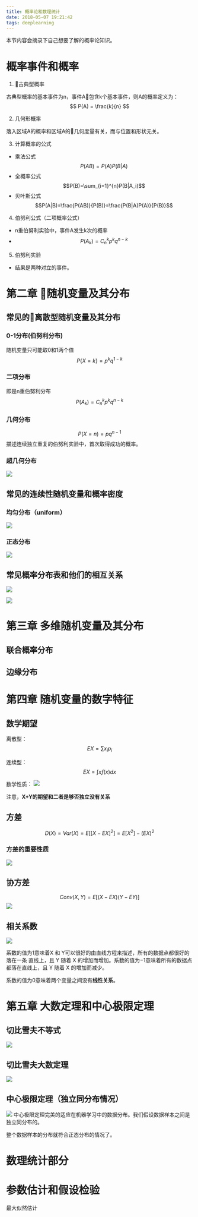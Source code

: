 ```yaml
---
title: 概率论和数理统计
date: 2018-05-07 19:21:42
tags: deeplearning
---
```

本节内容会摘录下自己想要了解的概率论知识。

# 概率事件和概率

1. 古典型概率

古典型概率的基本事件为n，事件A包含k个基本事件，则A的概率定义为：
$$ P(A) = \frac{k}{n} $$
<!-- more -->
2. 几何形概率

落入区域A的概率和区域A的几何度量有关，而与位置和形状无关。

3. 计算概率的公式

* 乘法公式
$$P(AB)=P(A)P(B|A)$$
* 全概率公式
$$P(B)=\sum_{i=1}^{n}P(B|A_i)$$
* 贝叶斯公式
$$P(A|B)=\frac{P(AB)}{P(B)}=\frac{P(B|A)P(A)}{P(B)}$$

4. 伯努利公式（二项概率公式）
* n重伯努利实验中，事件A发生k次的概率
* $$ P(A_k)=C_n^kp^kq^{n-k} $$

5. 伯努利实验
* 结果是两种对立的事件。 


# 第二章 随机变量及其分布

## 常见的离散型随机变量及其分布

### 0-1分布(伯努利分布)
随机变量只可能取0和1两个值
$$ P\{X=k\}=p^kq^{1-k} $$

### 二项分布
即是n重伯努利分布
 $$ P(A_k)=C_n^kp^kq^{n-k} $$

 ### 几何分布
 $$ P(X=n)=pq^{n-1} $$
 描述连续独立重复的伯努利实验中，首次取得成功的概率。

 ### 超几何分布
 ![](https://ws2.sinaimg.cn/large/006tKfTcgy1fr30lr1t5yj30qx044wen.jpg)

 ## 常见的连续性随机变量和概率密度
 ### 均匀分布（uniform）
 ![](https://ws2.sinaimg.cn/large/006tKfTcgy1fr30mvk228j30l407z0sw.jpg)

 ### 正态分布
 ![](https://ws3.sinaimg.cn/large/006tKfTcgy1fr30nw41boj30o104074q.jpg)

## 常见概率分布表和他们的相互关系
![](https://ws4.sinaimg.cn/large/006tKfTcgy1fr30sezg3fj30ql0h3dgq.jpg)

![](https://ws1.sinaimg.cn/large/006tKfTcgy1fr30srdilxj30qw0d2js0.jpg)

# 第三章 多维随机变量及其分布

## 联合概率分布

## 边缘分布

# 第四章 随机变量的数字特征
## 数学期望
离散型：
$$ EX=\sum x_ip_i $$

连续型：
$$ EX = \int xf(x)dx$$

数学性质：
![](https://ws4.sinaimg.cn/large/006tKfTcgy1fr310x93guj30kz043glr.jpg)

注意，**X+Y的期望和二者是够否独立没有关系**

## 方差
$$ D(X)=Var(X)=E[[X-EX]^2] = E[X^2] - (EX)^2$$
### 方差的重要性质
![](https://ws2.sinaimg.cn/large/006tKfTcgy1fr31c61dm8j30px0bhdia.jpg)

## 协方差
$$ Conv(X, Y)=E[(X-EX)(Y-EY)] $$
![](https://ws1.sinaimg.cn/large/006tKfTcgy1fr31dflohpj30h60c174u.jpg)

## 相关系数
![](https://ws2.sinaimg.cn/large/006tKfTcgy1fr31dwibvtj30pi09pwfb.jpg)

 系数的值为1意味着X 和 Y可以很好的由直线方程来描述，所有的数据点都很好的落在一条 直线上，且 Y 随着 X 的增加而增加。系数的值为−1意味着所有的数据点都落在直线上，且 Y 随着 X 的增加而减少。
 
系数的值为0意味着两个变量之间没有**线性关系**。


# 第五章 大数定理和中心极限定理

## 切比雪夫不等式
![](https://ws1.sinaimg.cn/large/006tKfTcgy1fr31i0d67aj30qb04kq39.jpg)

## 切比雪夫大数定理
![](https://ws1.sinaimg.cn/large/006tKfTcgy1fr31j09gw1j30qt04eweo.jpg)

## 中心极限定理（独立同分布情况）
![](https://ws4.sinaimg.cn/large/006tKfTcgy1fr31joc50bj30qe0ecq48.jpg)
中心极限定理完美的适应在机器学习中的数据分布。我们假设数据样本之间是独立同分布的。

整个数据样本的分布就符合正态分布的情况了。

# 数理统计部分

# 参数估计和假设检验
最大似然估计
 
